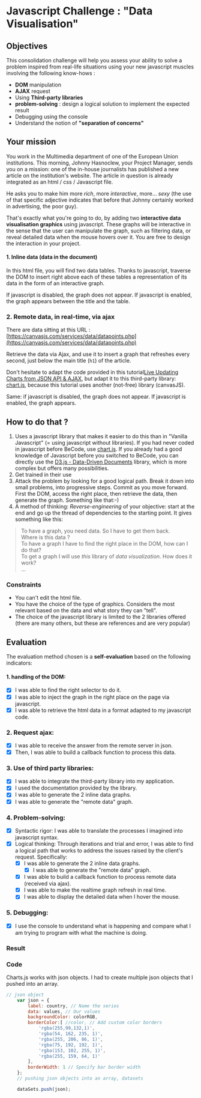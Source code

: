 
#  Javascript Challenge : "Data Visualisation"

## Objectives
This consolidation challenge will help you assess your ability to solve a problem inspired from real-life situations using your new javascript muscles involving the following know-hows :

- **DOM** manipulation
- **AJAX** request
- Using **Third-party libraries**
- **problem-solving** : design a logical solution to implement the expected result
- Debugging using the console
- Understand the notion of **"separation of concerns"**

## Your mission

You work in the Multimedia department of one of the European Union institutions. This morning, Johnny Hasnoclew, your Project Manager, sends you on a mission: one of the in-house journalists has published a new article on the institution's website. The article in question is already integrated as an html / css / Javascript file.

He asks you to make him more *rich*, more *interactive*, more... *sexy* (the use of that specific adjective indicates that before that Johnny certainly worked in advertising, the poor guy).

That's exactly what you're going to do, by adding two **interactive data visualisation graphics** using javascript.  These graphs will be interactive in the sense that the user can manipulate the graph, such as filtering data, or reveal detailed data when the mouse hovers over it. You are free to design the interaction in your project.

#### 1. Inline data (data in the document)
In this html file, you will find two data tables. Thanks to javascript, traverse the DOM to insert right above each of these tables a representation of its data in the form of an interactive graph.

If javascript is disabled, the graph does not appear. If javascript is enabled, the graph appears between the title and the table.

### 2. Remote data, in real-time, via ajax
There are data sitting at this URL :  [https://canvasjs.com/services/data/datapoints.php](https://canvasjs.com/services/data/datapoints.php)

Retrieve the data via Ajax, and use it to insert a graph that refreshes every second, just below the main title (`h1`) of the article.

Don't hesitate to adapt the code provided in this tutorial[Live Updating Charts from JSON API & AJAX](https://canvasjs.com/docs/charts/how-to/live-updating-javascript-charts-json-api-ajax/), but adapt it to this third-party library: [chart.js](https://www.chartjs.org/), because this tutorial uses another (not-free) library (canvasJS).

Same: if javascript is disabled, the graph does not appear. If javascript is enabled, the graph appears.


## How to do that ?

1. Uses a javascript library that makes it easier to do this than in "Vanilla Javascript" (= using javascript without libraries).
If you had never coded in javascript before BeCode, use [chart.js](https://www.chartjs.org/).
If you already had a good knowledge of Javascript before you switched to BeCode, you can directly use the [D3.js - Data-Driven Documents](https://d3js.org/) library, which is more complex but offers many possibilities.
2. Get trained in their use
3. Attack the problem by looking for a good logical path. Break it down into small problems, into progressive steps. Commit as you move forward. First the DOM, access the right place, then retrieve the data, then generate the graph. Something like that:-)
4. A method of thinking: *Reverse-engineering* of your objective: start at the end and go up the thread of dependencies to the starting point. It gives something like this:

> To have a graph, you need data. So I have to get them back.  
> Where is this data ?   
> To have a graph I have to find the right place in the DOM, how can I do that?  
> To get a graph I will use *this* library of *data visualization*. How does it work?  
> ...  


### Constraints
- You can't edit the html file.
- You have the choice of the type of graphics. Considers the most relevant based on the data and what story they can "tell".
- The choice of the javascript library is limited to the 2 libraries offered (there are many others, but these are references and are very popular)

## Evaluation
The evaluation method chosen is a **self-evaluation** based on the following indicators:

#### 1. handling of the DOM:

- [X] I was able to find the right selector to do it.
- [X] I was able to inject the graph in the right place on the page via javascript.
- [X] I was able to retrieve the html data in a format adapted to my javascript code.

### 2. Request ajax:
- [X] I was able to receive the answer from the remote server in json.
- [X] Then, I was able to build a callback function to process this data.

### 3. Use of **third party libraries**:
- [X] I was able to integrate the third-party library into my application.
- [X] I used the documentation provided by the library.
- [X] I was able to generate the 2 inline data graphs.
- [X] I was able to generate the "remote data" graph.

### 4. Problem-solving:

- [X] Syntactic rigor: I was able to translate the processes I imagined into javascript syntax.
- [X] Logical thinking: Through iterations and trial and error, I was able to find a logical path that works to address the issues raised by the client's request. Specifically:
  - [X] I was able to generate the 2 inline data graphs.
	- [X]  I was able to generate the "remote data" graph.
  - [X]  I was able to build a callback function to process remote data (received via ajax).
	- [X]  I was able to make the realtime graph refresh in real time.
	- [X]  I was able to display the detailed data when I hover the mouse.

### 5. Debugging:

  - [X]  I use the console to understand what is happening and compare what I am trying to program with what the machine is doing.

### Result 



### Code

Charts.js works with json objects. I had to create multiple json objects that I pushed into an array. 

```Javascript
// json object 
    var json = {
        label: country, // Name the series
        data: values, // Our values
        backgroundColor: colorRGB,
        borderColor:[ //color, // Add custom color borders
            'rgba(255,99,132,1)',
            'rgba(54, 162, 235, 1)',
            'rgba(255, 206, 86, 1)',
            'rgba(75, 192, 192, 1)',
            'rgba(153, 102, 255, 1)',
            'rgba(255, 159, 64, 1)'
        ],
        borderWidth: 1 // Specify bar border width
    };
    // pushing json objects into an array, datasets

    dataSets.push(json);




